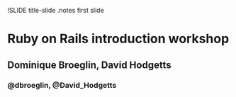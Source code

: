 !SLIDE title-slide
.notes first slide

# Ruby on Rails introduction workshop

## Dominique Broeglin, David Hodgetts

### @dbroeglin, @David_Hodgetts
